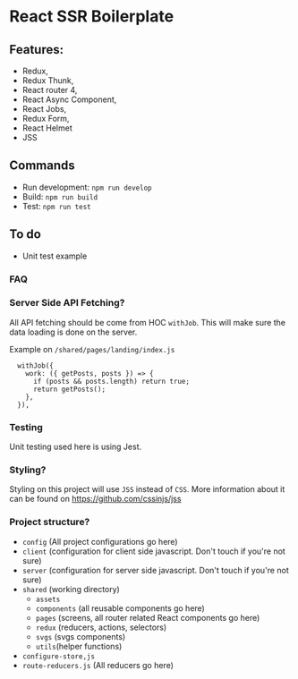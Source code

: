 # React SSR Boilerplate

## Features:
- Redux,
- Redux Thunk,
- React router 4,
- React Async Component,
- React Jobs,
- Redux Form,
- React Helmet
- JSS

## Commands
- Run development: `npm run develop`
- Build: `npm run build`
- Test: `npm run test`

## To do
- Unit test example

### FAQ

### Server Side API Fetching?
All API fetching should be come from HOC `withJob`. This will make sure the data loading is done on the server.

Example on `/shared/pages/landing/index.js`
```
  withJob({
    work: ({ getPosts, posts }) => {
      if (posts && posts.length) return true;
      return getPosts();
    },
  }),
```

### Testing
Unit testing used here is using Jest.

### Styling?
Styling on this project will use `JSS` instead of `CSS`. More information about it can be found on https://github.com/cssinjs/jss

### Project structure?
- `config` (All project configurations go here)
- `client` (configuration for client side javascript. Don't touch if you're not sure)
- `server` (configuration for server side javascript. Don't touch if you're not sure)
- `shared` (working directory)
  - `assets` 
  - `components` (all reusable components go here)
  - `pages` (screens, all router related React components go here)
  - `redux` (reducers, actions, selectors)
  - `svgs` (svgs components)
  - `utils`(helper functions)
- `configure-store,js`
- `route-reducers.js` (All reducers go here)

